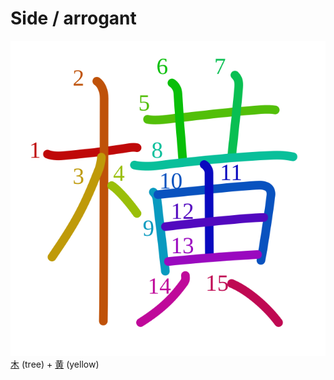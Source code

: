 # Side / arrogant
![6a2a](Kanji/kanji-colorize/6a2a.svg)
[木](Kanji/kanji-dict/木.md) (tree) + [黄](Kanji/temp-kanji/黄.md) (yellow)